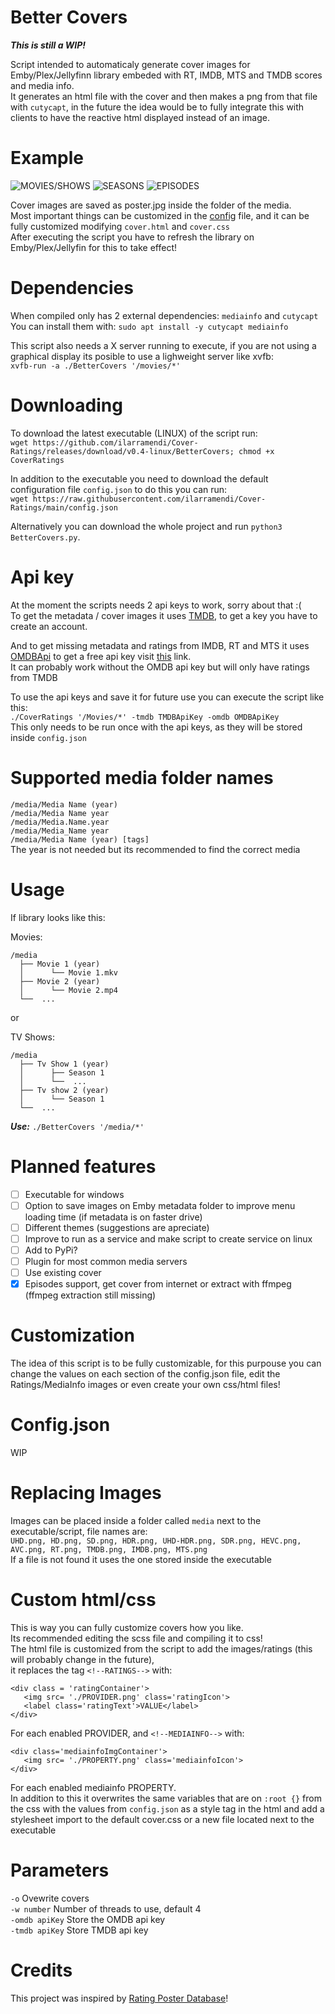 # Better Covers
_**This is still a WIP!**_

Script intended to automaticaly generate cover images for Emby/Plex/Jellyfinn library embeded with RT, IMDB, MTS and TMDB scores and media info.  
It generates an html file with the cover and then makes a png from that file with `cutycapt`, in the future the idea would be to fully integrate this with clients to have the reactive html displayed instead of an image.

# Example

![MOVIES/SHOWS](https://user-images.githubusercontent.com/30437204/113347383-7c0bbf00-930b-11eb-927e-a80042595cbd.png)
![SEASONS](https://user-images.githubusercontent.com/30437204/113346273-00f5d900-930a-11eb-828a-052861f8fd5c.png)
![EPISODES](https://user-images.githubusercontent.com/30437204/113343343-15d06d80-9306-11eb-8f83-df947e4c44e8.png)

Cover images are saved as poster.jpg inside the folder of the media.  
Most important things can be customized in the [config](#config) file, and it can be fully customized modifying `cover.html` and `cover.css`  
After executing the script you have to refresh the library on Emby/Plex/Jellyfin for this to take effect!

# Dependencies
When compiled only has 2 external dependencies: `mediainfo` and `cutycapt`  
You can install them with: `sudo apt install -y cutycapt mediainfo`

This script also needs a X server running to execute, if you are not using a graphical display its posible to use a lighweight server like xvfb:  
`xvfb-run -a ./BetterCovers '/movies/*'`

# Downloading
To download the latest executable (LINUX) of the script run:  
```wget https://github.com/ilarramendi/Cover-Ratings/releases/download/v0.4-linux/BetterCovers; chmod +x CoverRatings```  

In addition to the executable you need to download the default configuration file `config.json` to do this you can run:  
```wget https://raw.githubusercontent.com/ilarramendi/Cover-Ratings/main/config.json```

Alternatively you can download the whole project and run `python3 BetterCovers.py`.

# Api key
At the moment the scripts needs 2 api keys to work, sorry about that :(  
To get the metadata / cover images it uses [TMDB](https://www.themoviedb.org/), to get a key you have to create an account.

And to get missing metadata and ratings from IMDB, RT and MTS it uses [OMDBApi](http://www.omdbapi.com/) to get a free api key visit [this](http://www.omdbapi.com/apikey.aspx) link.  
It can probably work without the OMDB api key but will only have ratings from TMDB

To use the api keys and save it for future use you can execute the script like this:  
 ```./CoverRatings '/Movies/*' -tmdb TMDBApiKey -omdb OMDBApiKey```  
This only needs to be run once with the api keys, as they will be stored inside ```config.json```

# Supported media folder names
 ```/media/Media Name (year)```  
 ```/media/Media Name year```  
 ```/media/Media.Name.year```  
 ```/media/Media_Name year```  
  ```/media/Media Name (year) [tags]```  
 The year is not needed but its recommended to find the correct media
 
# Usage
If library looks like this:

Movies:
```
/media
  ├── Movie 1 (year)
  │      └── Movie 1.mkv
  ├── Movie 2 (year)
  │      └── Movie 2.mp4 
  └──  ...

```  

or

TV Shows:
```
/media
  ├── Tv Show 1 (year)
  │      ├── Season 1
  │      └──  ...
  ├── Tv show 2 (year)
  │      └── Season 1
  └──  ...
```  
***Use:*** ```./BetterCovers '/media/*'```

# Planned features
- [ ] Executable for windows
- [ ] Option to save images on Emby metadata folder to improve menu loading time (if metadata is on faster drive)
- [ ] Different themes (suggestions are apreciate)
- [ ] Improve to run as a service and make script to create service on linux
- [ ] Add to PyPi?
- [ ] Plugin for most common media servers
- [ ] Use existing cover
- [x] Episodes support, get cover from internet or extract with ffmpeg (ffmpeg extraction still missing)

# Customization
The idea of this script is to be fully customizable, for this purpouse you can change the values on each section of the config.json file, edit the Ratings/MediaInfo images or even create your own css/html files!

# Config.json
WIP

# Replacing Images
Images can be placed inside a folder called `media` next to the executable/script, file names are:  
`UHD.png, HD.png, SD.png, HDR.png, UHD-HDR.png, SDR.png, HEVC.png, AVC.png, RT.png, TMDB.png, IMDB.png, MTS.png`  
If a file is not found it uses the one stored inside the executable


# Custom html/css  
This is way you can fully customize covers how you like.  
Its recommended editing the scss file and compiling it to css!  
The html file is customized from the script to add the images/ratings (this will probably change in the future),  
it replaces the tag `<!--RATINGS-->` with:
```
<div class = 'ratingContainer'>
   <img src= './PROVIDER.png' class='ratingIcon'> 
   <label class='ratingText'>VALUE</label>
</div>
```  
For each enabled PROVIDER, and `<!--MEDIAINFO-->` with:
```
<div class='mediainfoImgContainer'>
   <img src= './PROPERTY.png' class='mediainfoIcon'> 
</div>
```  
For each enabled mediainfo PROPERTY.  
In addition to this it overwrites the same variables that are on `:root {}` from the css with the values from `config.json` as a style tag in the html and add a stylesheet import to the default cover.css or a new file located next to the executable

# Parameters
`-o` Ovewrite covers  
`-w number` Number of threads to use, default 4  
`-omdb apiKey` Store the OMDB api key  
`-tmdb apiKey` Store TMDB api key  

# Credits
This project was inspired by [Rating Poster Database](https://ratingposterdb.com/)!
